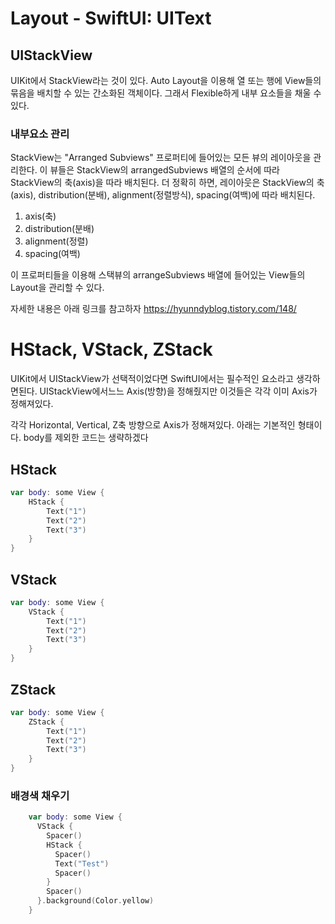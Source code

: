 # Layout - SwiftUI: UIText

## UIStackView
UIKit에서 StackView라는 것이 있다.  Auto Layout을 이용해 열 또는 행에 View들의 묶음을 배치할 수 있는 간소화된 객체이다. 그래서 Flexible하게 내부 요소들을 채울 수 있다.

### 내부요소 관리
StackView는 "Arranged Subviews" 프로퍼티에 들어있는 모든 뷰의 레이아웃을 관리한다.
이 뷰들은 StackView의 arrangedSubviews 배열의 순서에 따라 StackView의 축(axis)을 따라 배치된다.
더 정확히 하면, 레이아웃은 StackView의 축(axis), distribution(분배), alignment(정렬방식), spacing(여백)에 따라 배치된다.

1. axis(축) 
2. distribution(분배) 
3. alignment(정렬) 
4. spacing(여백)

이 프로퍼티들을 이용해 스택뷰의 arrangeSubviews 배열에 들어있는 View들의 Layout을 관리할 수 있다.

자세한 내용은 아래 링크를 참고하자
https://hyunndyblog.tistory.com/148/

# HStack, VStack, ZStack
UIKit에서 UIStackView가 선택적이었다면 SwiftUI에서는 필수적인 요소라고 생각하면된다.
UIStackView에서느느 Axis(방향)을 정해줬지만 이것들은 각각 이미 Axis가 정해져있다.

각각 Horizontal, Vertical, Z축 방향으로 Axis가 정해져있다.
아래는 기본적인 형태이다. body를 제외한 코드는 생략하겠다

## HStack
```swift
var body: some View {
    HStack {
        Text("1")
        Text("2")
        Text("3")
    }
}
```

## VStack

```swift
var body: some View {
    VStack {
        Text("1")
        Text("2")
        Text("3")
    }
}
```


## ZStack

```swift
var body: some View {
    ZStack {
        Text("1")
        Text("2")
        Text("3")
    }
}
```


### 배경색 채우기

```swift
    var body: some View {
      VStack {
        Spacer()
        HStack {
          Spacer()
          Text("Test")
          Spacer()
        }
        Spacer()
      }.background(Color.yellow)
    }
```
